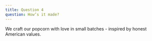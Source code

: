 ```yaml
---
title: Question 4
question: How’s it made?
---
```


We craft our popcorn with love in small batches - inspired by honest American values.
